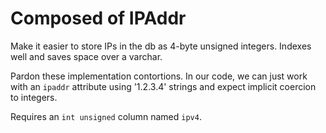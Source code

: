 # Composed of IPAddr

Make it easier to store IPs in the db as 4-byte unsigned integers.
Indexes well and saves space over a varchar.

Pardon these implementation contortions. In our code, we can just work with an
`ipaddr` attribute using '1.2.3.4' strings and expect implicit coercion to
integers.

Requires an `int unsigned` column named `ipv4`.
